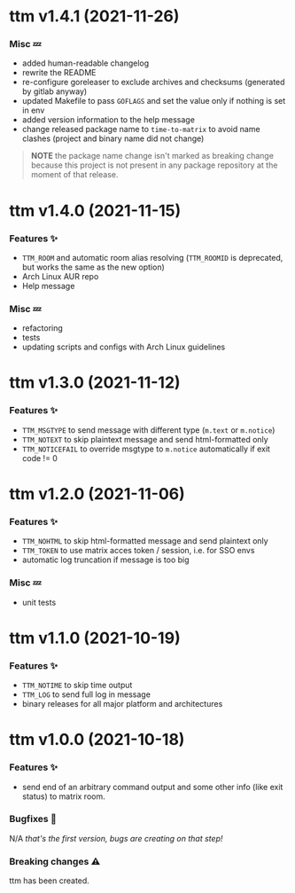 # ttm v1.4.1 (2021-11-26)

### Misc :zzz:

* added human-readable changelog
* rewrite the README
* re-configure goreleaser to exclude archives and checksums (generated by gitlab anyway)
* updated Makefile to pass `GOFLAGS` and set the value only if nothing is set in env
* added version information to the help message
* change released package name to `time-to-matrix` to avoid name clashes (project and binary name did not change)

> **NOTE** the package name change isn't marked as breaking change because this project is not present in any package repository at the moment of that release.

# ttm v1.4.0 (2021-11-15)

### Features :sparkles:

* `TTM_ROOM` and automatic room alias resolving (`TTM_ROOMID` is deprecated, but works the same as the new option)
* Arch Linux AUR repo
* Help message

### Misc :zzz:

* refactoring
* tests
* updating scripts and configs with Arch Linux guidelines

# ttm v1.3.0 (2021-11-12)

### Features :sparkles:

* `TTM_MSGTYPE` to send message with different type (`m.text` or `m.notice`)
* `TTM_NOTEXT` to skip plaintext message and send html-formatted only
* `TTM_NOTICEFAIL` to override msgtype to `m.notice` automatically if exit code != 0

# ttm v1.2.0 (2021-11-06)

### Features :sparkles:

* `TTM_NOHTML` to skip html-formatted message and send plaintext only
* `TTM_TOKEN` to use matrix acces token / session, i.e. for SSO envs
* automatic log truncation if message is too big

### Misc :zzz:

* unit tests

# ttm v1.1.0 (2021-10-19)

### Features :sparkles:

* `TTM_NOTIME` to skip time output
* `TTM_LOG` to send full log in message
* binary releases for all major platform and architectures

# ttm v1.0.0 (2021-10-18)

### Features :sparkles:

* send end of an arbitrary command output and some other info (like exit status) to matrix room.

### Bugfixes :bug:

N/A _that's the first version, bugs are creating on that step!_

### Breaking changes :warning:

ttm has been created.
